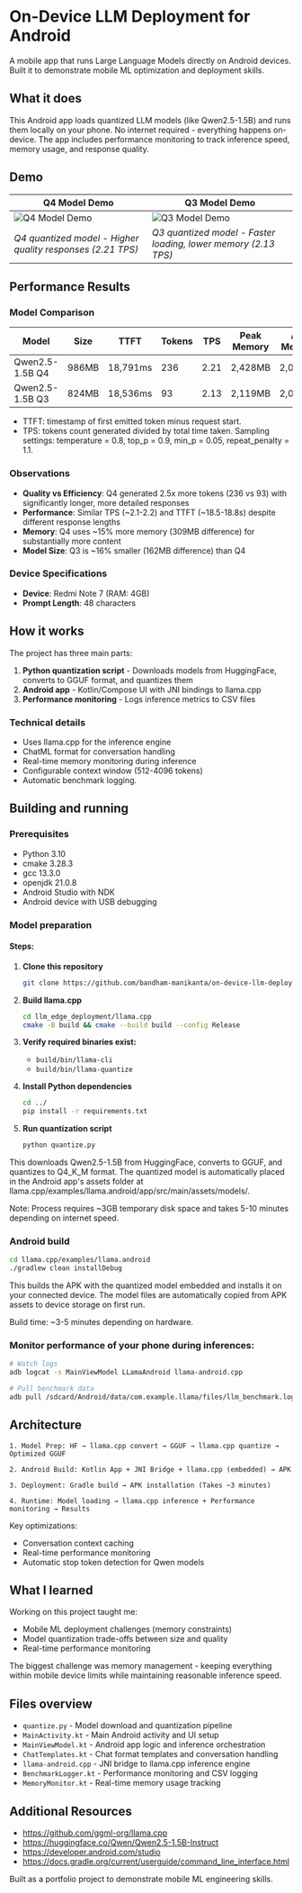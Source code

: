 # On-Device LLM Deployment for Android

A mobile app that runs Large Language Models directly on Android devices. Built it to demonstrate mobile ML optimization and deployment skills.

## What it does

This Android app loads quantized LLM models (like Qwen2.5-1.5B) and runs them locally on your phone. No internet required - everything happens on-device. The app includes performance monitoring to track inference speed, memory usage, and response quality.

## Demo

| Q4 Model Demo | Q3 Model Demo |
|---|---|
| ![Q4 Model Demo](demos/Q4_K_M.gif) | ![Q3 Model Demo](demos/Q3_K_M.gif) |
| *Q4 quantized model - Higher quality responses (2.21 TPS)* | *Q3 quantized model - Faster loading, lower memory (2.13 TPS)* |

## Performance Results

### Model Comparison

| Model | Size | TTFT | Tokens | TPS | Peak Memory | Avg Memory | Response Length |
|-------|------|------|--------|-----|-------------|------------|-----------------|
| Qwen2.5-1.5B Q4 | 986MB | 18,791ms | 236 | 2.21 | 2,428MB | 2,097MB | 1,172 chars |
| Qwen2.5-1.5B Q3 | 824MB | 18,536ms | 93 | 2.13 | 2,119MB | 2,040MB | 492 chars |

- TTFT: timestamp of first emitted token minus request start.
- TPS: tokens count generated divided by total time taken.
Sampling settings: temperature = 0.8, top_p = 0.9, min_p = 0.05, repeat_penalty = 1.1.

### Observations
- **Quality vs Efficiency**: Q4 generated 2.5x more tokens (236 vs 93) with significantly longer, more detailed responses
- **Performance**: Similar TPS (~2.1-2.2) and TTFT (~18.5-18.8s) despite different response lengths
- **Memory**: Q4 uses ~15% more memory (309MB difference) for substantially more content  
- **Model Size**: Q3 is ~16% smaller (162MB difference) than Q4

### Device Specifications
- **Device**: Redmi Note 7 (RAM: 4GB)
- **Prompt Length**: 48 characters

## How it works

The project has three main parts:

1. **Python quantization script** - Downloads models from HuggingFace, converts to GGUF format, and quantizes them
2. **Android app** - Kotlin/Compose UI with JNI bindings to llama.cpp  
3. **Performance monitoring** - Logs inference metrics to CSV files

### Technical details

- Uses llama.cpp for the inference engine
- ChatML format for conversation handling
- Real-time memory monitoring during inference
- Configurable context window (512-4096 tokens)
- Automatic benchmark logging.

## Building and running

### Prerequisites
- Python 3.10 
- cmake 3.28.3 
- gcc 13.3.0
- openjdk 21.0.8
- Android Studio with NDK
- Android device with USB debugging

### Model preparation
#### Steps:
1. **Clone this repository**
   ```bash
   git clone https://github.com/bandham-manikanta/on-device-llm-deployment
   ```

2. **Build llama.cpp**
   ```bash
   cd llm_edge_deployment/llama.cpp
   cmake -B build && cmake --build build --config Release
   ```

3. **Verify required binaries exist:**
   - `build/bin/llama-cli`
   - `build/bin/llama-quantize`

4. **Install Python dependencies**
   ```bash
   cd ../
   pip install -r requirements.txt
   ```

5. **Run quantization script**
   ```bash
   python quantize.py
   ```
This downloads Qwen2.5-1.5B from HuggingFace, converts to GGUF, and quantizes to Q4_K_M format. The quantized model is automatically placed in the Android app's assets folder at llama.cpp/examples/llama.android/app/src/main/assets/models/.

Note: Process requires ~3GB temporary disk space and takes 5-10 minutes depending on internet speed.

### Android build
```bash
cd llama.cpp/examples/llama.android
./gradlew clean installDebug
```
This builds the APK with the quantized model embedded and installs it on your connected device. The model files are automatically copied from APK assets to device storage on first run. 

Build time: ~3-5 minutes depending on hardware.

### Monitor performance of your phone during inferences:
```bash
# Watch logs
adb logcat -s MainViewModel LLamaAndroid llama-android.cpp

# Pull benchmark data
adb pull /sdcard/Android/data/com.example.llama/files/llm_benchmark.log ./
```

## Architecture

```
1. Model Prep: HF → llama.cpp convert → GGUF → llama.cpp quantize → Optimized GGUF

2. Android Build: Kotlin App + JNI Bridge + llama.cpp (embedded) → APK

3. Deployment: Gradle build → APK installation (Takes ~3 minutes)

4. Runtime: Model loading → llama.cpp inference + Performance monitoring → Results
```

Key optimizations:
- Conversation context caching
- Real-time performance monitoring
- Automatic stop token detection for Qwen models

## What I learned

Working on this project taught me:
- Mobile ML deployment challenges (memory constraints)
- Model quantization trade-offs between size and quality
- Real-time performance monitoring

The biggest challenge was memory management - keeping everything within mobile device limits while maintaining reasonable inference speed.

## Files overview

- `quantize.py` - Model download and quantization pipeline
- `MainActivity.kt` - Main Android activity and UI setup
- `MainViewModel.kt` - Android app logic and inference orchestration  
- `ChatTemplates.kt` - Chat format templates and conversation handling
- `llama-android.cpp` - JNI bridge to llama.cpp inference engine
- `BenchmarkLogger.kt` - Performance monitoring and CSV logging
- `MemoryMonitor.kt` - Real-time memory usage tracking

## Additional Resources

- https://github.com/ggml-org/llama.cpp
- https://huggingface.co/Qwen/Qwen2.5-1.5B-Instruct
- https://developer.android.com/studio
- https://docs.gradle.org/current/userguide/command_line_interface.html


Built as a portfolio project to demonstrate mobile ML engineering skills.

